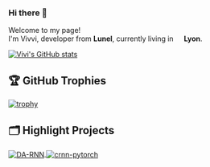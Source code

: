 ### Hi there 👋

<p>Welcome to my page! </br> I'm Vivvi, developer from <b>Lunel</b>, currently living in <img src="https://image.flaticon.com/icons/svg/197/197560.svg" width="13"/> <b>Lyon</b>. </p>

[![Vivi's GitHub stats](https://github-readme-stats.vercel.app/api?username=vachetvirginie&show_icons=true&theme=radical)](https://github.com/vachetvirginie/github-readme-stats)

## 🏆 GitHub Trophies

[![trophy](https://github-profile-trophy.vercel.app/?username=vachetvirginie&theme=nord&column=7)](https://github.com/ryo-ma/github-profile-trophy)


## 🗂️ Highlight Projects

<a href="https://github.com/vachetvirginie/DA-RNN">
  <img align="center" src="https://github-readme-stats.vercel.app/api/pin/?username=vachetvirginie&repo=DA-RNN&show_icons=true&line_height=27&title_color=6aa6f8&text_color=8a919a&icon_color=6aa6f8&bg_color=0e1116" alt="DA-RNN" />
</a>

<a href="https://github.com/vachetvirginie/crnn-pytorch">
  <img align="center" src="https://github-readme-stats.vercel.app/api/pin/?username=vachetvirginie&repo=crnn-pytorch&show_icons=true&line_height=27&title_color=6aa6f8&text_color=8a919a&icon_color=6aa6f8&bg_color=0e1116" alt="crnn-pytorch" />
</a>
<!--
**VachetVirginie/vachetvirginie** is a ✨ _special_ ✨ repository because its `README.md` (this file) appears on your GitHub profile.

Here are some ideas to get you started:

- 🔭 I’m currently working on ...
- 🌱 I’m currently learning ...
- 👯 I’m looking to collaborate on ...
- 🤔 I’m looking for help with ...
- 💬 Ask me about ...
- 📫 How to reach me: ...
- 😄 Pronouns: ...
- ⚡ Fun fact: ...
-->
